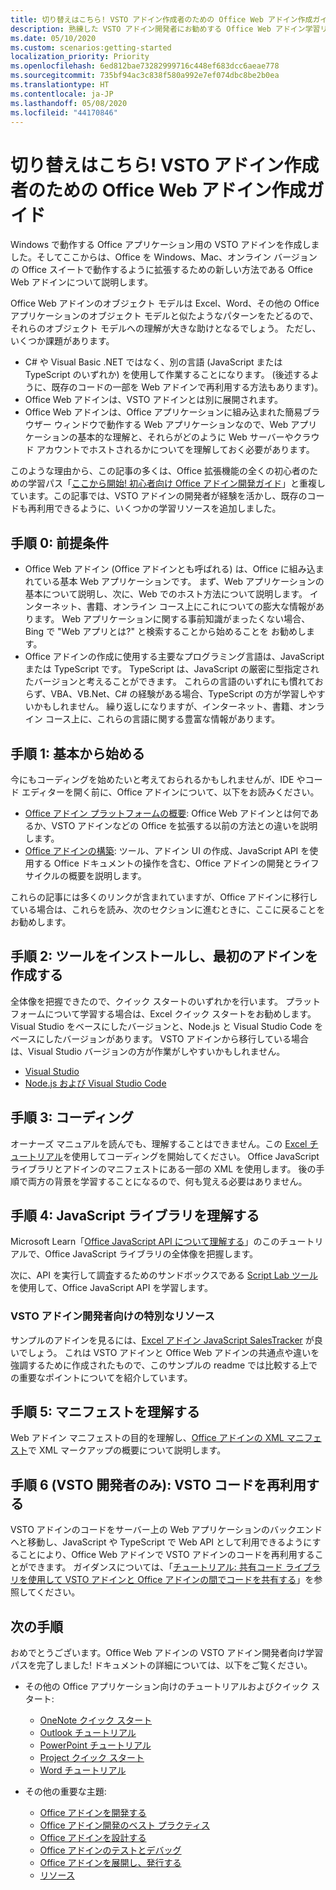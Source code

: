 ```yaml
---
title: 切り替えはこちら! VSTO アドイン作成者のための Office Web アドイン作成ガイド
description: 熟練した VSTO アドイン開発者にお勧めする Office Web アドイン学習リソースへの道。
ms.date: 05/10/2020
ms.custom: scenarios:getting-started
localization_priority: Priority
ms.openlocfilehash: 6ed812bae73282999716c448ef683dcc6aeae778
ms.sourcegitcommit: 735bf94ac3c838f580a992e7ef074dbc8be2b0ea
ms.translationtype: HT
ms.contentlocale: ja-JP
ms.lasthandoff: 05/08/2020
ms.locfileid: "44170846"
---
```

# <a name="transition-here-a-guide-for-vsto-add-in-creators-making-office-web-add-ins"></a>切り替えはこちら! VSTO アドイン作成者のための Office Web アドイン作成ガイド

Windows で動作する Office アプリケーション用の VSTO アドインを作成しました。そしてここからは、Office を Windows、Mac、オンライン バージョンの Office スイートで動作するように拡張するための新しい方法である Office Web アドインについて説明します。

Office Web アドインのオブジェクト モデルは Excel、Word、その他の Office アプリケーションのオブジェクト モデルと似たようなパターンをたどるので、それらのオブジェクト モデルへの理解が大きな助けとなるでしょう。 ただし、いくつか課題があります。

- C# や Visual Basic .NET ではなく、別の言語 (JavaScript または TypeScript のいずれか) を使用して作業することになります。 (後述するように、既存のコードの一部を Web アドインで再利用する方法もあります)。
- Office Web アドインは、VSTO アドインとは別に展開されます。
- Office Web アドインは、Office アプリケーションに組み込まれた簡易ブラウザー ウィンドウで動作する Web アプリケーションなので、Web アプリケーションの基本的な理解と、それらがどのように Web サーバーやクラウド アカウントでホストされるかについてを理解しておく必要があります。 

このような理由から、この記事の多くは、Office 拡張機能の全くの初心者のための学習パス「[ここから開始! 初心者向け Office アドイン開発ガイド](learning-path-beginner.md)」と重複しています。この記事では、VSTO アドインの開発者が経験を活かし、既存のコードも再利用できるように、いくつかの学習リソースを追加しました。

## <a name="step-0-prerequisites"></a>手順 0: 前提条件

- Office Web アドイン (Office アドインとも呼ばれる) は、Office に組み込まれている基本 Web アプリケーションです。 まず、Web アプリケーションの基本について説明し、次に、Web でのホスト方法について説明します。 インターネット、書籍、オンライン コース上にこれについての膨大な情報があります。 Web アプリケーションに関する事前知識がまったくない場合、Bing で "Web アプリとは?" と検索することから始めることを お勧めします。
- Office アドインの作成に使用する主要なプログラミング言語は、JavaScript または TypeScript です。 TypeScript は、JavaScript の厳密に型指定されたバージョンと考えることができます。 これらの言語のいずれにも慣れておらず、VBA、VB.Net、C# の経験がある場合、TypeScript の方が学習しやすいかもしれません。 繰り返しになりますが、インターネット、書籍、オンライン コース上に、これらの言語に関する豊富な情報があります。

## <a name="step-1-begin-with-fundamentals"></a>手順 1: 基本から始める

今にもコーディングを始めたいと考えておられるかもしれませんが、IDE やコード エディターを開く前に、Office アドインについて、以下をお読みください。

- [Office アドイン プラットフォームの概要](office-add-ins.md): Office Web アドインとは何であるか、VSTO アドインなどの Office を拡張する以前の方法との違いを説明します。
- [Office アドインの構築](office-add-ins-fundamentals.md): ツール、アドイン UI の作成、JavaScript API を使用する Office ドキュメントの操作を含む、Office アドインの開発とライフサイクルの概要を説明します。

これらの記事には多くのリンクが含まれていますが、Office アドインに移行している場合は、これらを読み、次のセクションに進むときに、ここに戻ることをお勧めします。

## <a name="step-2-install-tools-and-create-your-first-add-in"></a>手順 2: ツールをインストールし、最初のアドインを作成する

全体像を把握できたので、クイック スタートのいずれかを行います。 プラットフォームについて学習する場合は、Excel クイック スタートをお勧めします。 Visual Studio をベースにしたバージョンと、Node.js と Visual Studio Code をベースにしたバージョンがあります。 VSTO アドインから移行している場合は、Visual Studio バージョンの方が作業がしやすいかもしれません。

- [Visual Studio](../quickstarts/excel-quickstart-jquery.md?tabs=visualstudio)
- [Node.js および Visual Studio Code](../quickstarts/excel-quickstart-jquery.md?tabs=yeomangenerator)

## <a name="step-3-code"></a>手順 3: コーディング

オーナーズ マニュアルを読んでも、理解することはできません。この [ Excel チュートリアル](../tutorials/excel-tutorial.md)を使用してコーディングを開始してください。 Office JavaScript ライブラリとアドインのマニフェストにある一部の XML を使用します。 後の手順で両方の背景を学習することになるので、何も覚える必要はありません。

## <a name="step-4-understand-the-javascript-library"></a>手順 4: JavaScript ライブラリを理解する

Microsoft Learn「[Office JavaScript API について理解する](/learn/modules/intro-office-add-ins/3-apis)」のこのチュートリアルで、Office JavaScript ライブラリの全体像を把握します。

次に、API を実行して調査するためのサンドボックスである [Script Lab ツール](explore-with-script-lab.md)を使用して、Office JavaScript API を学習します。

### <a name="special-resource-for-vsto-add-in-developers"></a>VSTO アドイン開発者向けの特別なリソース

サンプルのアドインを見るには、[Excel アドイン JavaScript SalesTracker](https://github.com/OfficeDev/Excel-Add-in-JavaScript-SalesTracker) が良いでしょう。 これは VSTO アドインと Office Web アドインの共通点や違いを強調するために作成されたもので、このサンプルの readme では比較する上での重要なポイントについてを紹介しています。

## <a name="step-5-understand-the-manifest"></a>手順 5: マニフェストを理解する

Web アドイン マニフェストの目的を理解し、[Office アドインの XML マニフェスト](../develop/add-in-manifests.md)で XML マークアップの概要について説明します。

## <a name="step-6-for-vsto-developers-only-reuse-your-vsto-code"></a>手順 6 (VSTO 開発者のみ): VSTO コードを再利用する

VSTO アドインのコードをサーバー上の Web アプリケーションのバックエンドへと移動し、JavaScript や TypeScript で Web API として利用できるようにすることにより、Office Web アドインで VSTO アドインのコードを再利用することができます。 ガイダンスについては、「[チュートリアル: 共有コード ライブラリを使用して VSTO アドインと Office アドインの間でコードを共有する](../tutorials/migrate-vsto-to-office-add-in-shared-code-library-tutorial.md)」を参照してください。

## <a name="next-steps"></a>次の手順

おめでとうございます。Office Web アドインの VSTO アドイン開発者向け学習パスを完了しました! ドキュメントの詳細については、以下をご覧ください。

- その他の Office アプリケーション向けのチュートリアルおよびクイック スタート:

  - [OneNote クイック スタート](../quickstarts/onenote-quickstart.md)
  - [Outlook チュートリアル](/outlook/add-ins/addin-tutorial)
  - [PowerPoint チュートリアル](../tutorials/powerpoint-tutorial.md)
  - [Project クイック スタート](../quickstarts/project-quickstart.md)
  - [Word チュートリアル](../tutorials/word-tutorial.md)

- その他の重要な主題:

  - [Office アドインを開発する](../develop/develop-overview.md)
  - [Office アドイン開発のベスト プラクティス](../concepts/add-in-development-best-practices.md)
  - [Office アドインを設計する](../design/add-in-design.md)
  - [Office アドインのテストとデバッグ](../testing/test-debug-office-add-ins.md)
  - [Office アドインを展開し、発行する](../publish/publish.md)
  - [リソース](../resources/resources-links-help.md)
